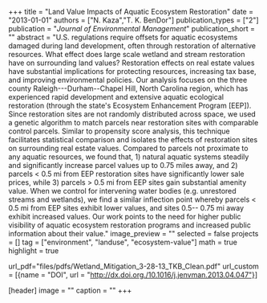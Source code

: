 +++
title = "Land Value Impacts of Aquatic Ecosystem Restoration"
date = "2013-01-01"
authors = ["N. Kaza","T. K. BenDor"]
publication_types = ["2"]
publication = "_Journal of Environmental Management_"
publication_short = ""
abstract = "U.S. regulations require offsets for aquatic ecosystems damaged during land development, often through restoration of alternative resources. What effect does large scale wetland and stream restoration have on surrounding land values? Restoration effects on real estate values have substantial implications for protecting resources, increasing tax base, and improving environmental policies. Our analysis focuses on the three county Raleigh---Durham--Chapel Hill, North Carolina region, which has experienced rapid development and extensive aquatic ecological restoration (through the state's Ecosystem Enhancement Program [EEP]). Since restoration sites are not randomly distributed across space, we used a genetic algorithm to match parcels near restoration sites with comparable control parcels. Similar to propensity score analysis, this technique facilitates statistical comparison and isolates the effects of restoration sites on surrounding real estate values. Compared to parcels not proximate to any aquatic resources, we found that, 1) natural aquatic systems steadily and significantly increase parcel values up to 0.75 miles away, and 2) parcels < 0.5 mi from EEP restoration sites have significantly lower sale prices, while 3) parcels > 0.5 mi from EEP sites gain substantial amenity value. When we control for intervening water bodies (e.g. unrestored streams and wetlands), we find a similar inflection point whereby parcels < 0.5 mi from EEP sites exhibit lower values, and sites 0.5-- 0.75 mi away exhibit increased values. Our work points to the need for higher public visibility of aquatic ecosystem restoration programs and increased public information about their value."
image_preview = ""
selected = false
projects = []
tag = ["environment", "landuse", "ecosystem-value"]
math = true
highlight = true

url_pdf="files/pdfs/Wetland_Mitigation_3-28-13_TKB_Clean.pdf"
url_custom = [{name = "DOI", url = "http://dx.doi.org./10.1016/j.jenvman.2013.04.047"}]

[header]
image = ""
caption = ""
+++

